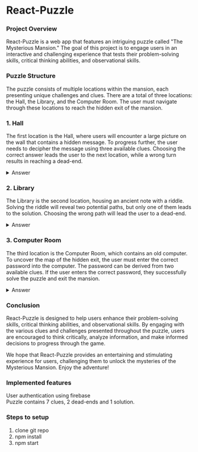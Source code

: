 # React-Puzzle
### Project Overview

React-Puzzle is a web app that features an intriguing puzzle called "The Mysterious Mansion." The goal of this project is to engage users in an interactive and challenging experience that tests their problem-solving skills, critical thinking abilities, and observational skills.

### Puzzle Structure

The puzzle consists of multiple locations within the mansion, each presenting unique challenges and clues. There are a total of three locations: the Hall, the Library, and the Computer Room. The user must navigate through these locations to reach the hidden exit of the mansion.
### 1. Hall

The first location is the Hall, where users will encounter a large picture on the wall that contains a hidden message. To progress further, the user needs to decipher the message using three available clues. Choosing the correct answer leads the user to the next location, while a wrong turn results in reaching a dead-end.
<details><summary>Answer</summary>
<p>
  To solve this, look at the image. At the rightmost bottom of the image you will find a text saying "Hidari ni iku" which means "Go left" in japanese. So answer is go left. 
</p>
</details>

### 2. Library

The Library is the second location, housing an ancient note with a riddle. Solving the riddle will reveal two potential paths, but only one of them leads to the solution. Choosing the wrong path will lead the user to a dead-end.
<details><summary>Answer</summary>
<p>
  To solve this, look at the note. You can observe that there is something written on it. It says "I have keys that open no locks, I have space but no room, you can enter but cannot go outside. What am I?" It means "keyboard".
</p>
</details>

### 3. Computer Room

The third location is the Computer Room, which contains an old computer. To uncover the map of the hidden exit, the user must enter the correct password into the computer. The password can be derived from two available clues. If the user enters the correct password, they successfully solve the puzzle and exit the mansion.
<details><summary>Answer</summary>
<p>
  To solve this, we get an item after solving the library puzzle. When smashed it will give us the note containing the password and enter the password to successfully unlock computer and access the map of the hidden exit.
</p>
</details>

### Conclusion
React-Puzzle is designed to help users enhance their problem-solving skills, critical thinking abilities, and observational skills. By engaging with the various clues and challenges presented throughout the puzzle, users are encouraged to think critically, analyze information, and make informed decisions to progress through the game.

We hope that React-Puzzle provides an entertaining and stimulating experience for users, challenging them to unlock the mysteries of the Mysterious Mansion. Enjoy the adventure!

### Implemented features
User authentication using firebase<br/>
Puzzle contains 7 clues, 2 dead-ends and 1 solution.

### Steps to setup
1) clone git repo 
2) npm install
3) npm start
